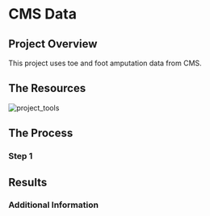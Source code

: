 # CMS Data

## Project Overview 

This project uses toe and foot amputation data from CMS. 

## The Resources
![project_tools](img/hcup.png)

## The Process

### Step 1 

## Results 

### Additional Information 





